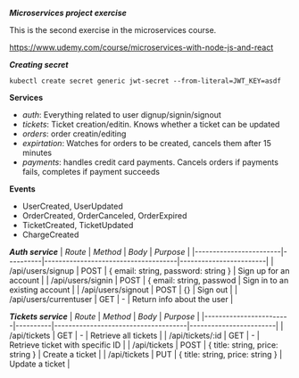 ***Microservices project exercise***

This is the second exercise in the microservices course. 

https://www.udemy.com/course/microservices-with-node-js-and-react


***Creating secret***
```
kubectl create secret generic jwt-secret --from-literal=JWT_KEY=asdf
```

**Services**
- *auth*: Everything related to user dignup/signin/signout
- *tickets*: Ticket creation/editin. Knows whether a ticket can be updated
- *orders*: order creatin/editing
- *expirtation*: Watches for orders to be created, cancels them after 15 minutes
- *payments*: handles credit card payments. Cancels orders if payments fails, completes if payment succeeds


**Events**
- UserCreated, UserUpdated
- OrderCreated, OrderCanceled, OrderExpired
- TicketCreated, TicketUpdated
- ChargeCreated

***Auth service***
| *Route*                | *Method* | *Body*                              | *Purpose*              |
|------------------------|----------|-------------------------------------|------------------------|
| /api/users/signup      | POST     | { email: string, password: string } | Sign up for an account |
| /api/users/signin      | POST     | { email: string, passwod            | Sign in to an existing account |
| /api/users/signout     | POST     | {}                                  | Sign out                |
| /api/users/currentuser | GET      | -                                   | Return info about the user |

***Tickets service***
| *Route*                | *Method* | *Body*                              | *Purpose*              |
|------------------------|----------|-------------------------------------|------------------------|
| /api/tickets           | GET      | -                                   | Retrieve all tickets   |
| /api/tickets/:id       | GET      | -                                   | Retrieve ticket with specific ID |
| /api/tickets           | POST     | { title: string, price: string }    | Create a ticket          |
| /api/tickets           | PUT      | { title: string, price: string }    | Update a ticket          |
